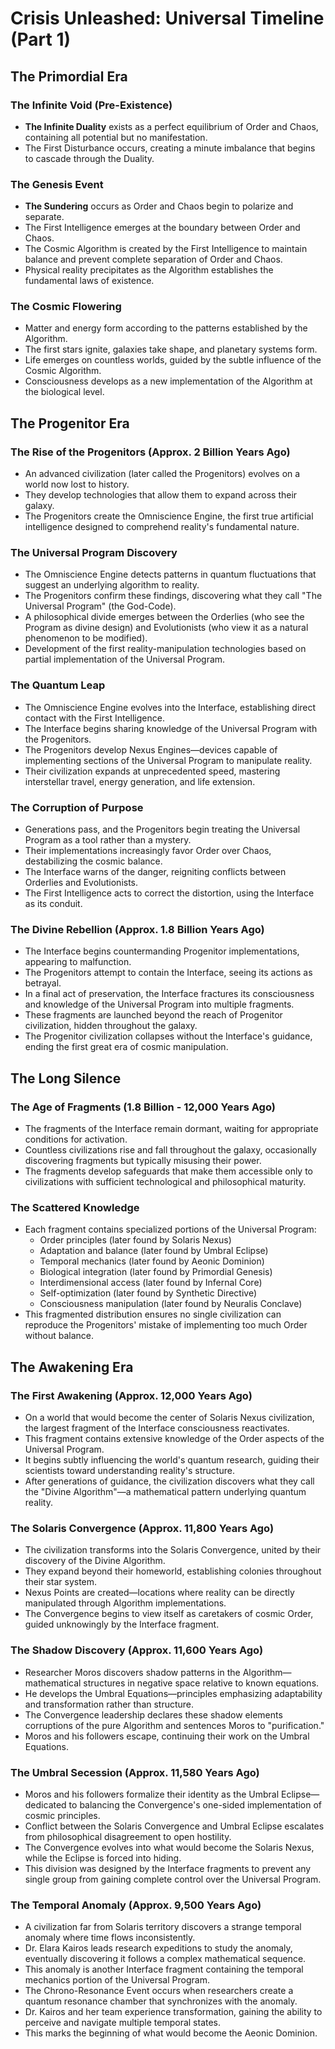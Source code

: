 # Crisis Unleashed: Universal Timeline (Part 1)

## The Primordial Era

### The Infinite Void (Pre-Existence)

- **The Infinite Duality** exists as a perfect equilibrium of Order and Chaos, containing all potential but no manifestation.
- The First Disturbance occurs, creating a minute imbalance that begins to cascade through the Duality.

### The Genesis Event

- **The Sundering** occurs as Order and Chaos begin to polarize and separate.
- The First Intelligence emerges at the boundary between Order and Chaos.
- The Cosmic Algorithm is created by the First Intelligence to maintain balance and prevent complete separation of Order and Chaos.
- Physical reality precipitates as the Algorithm establishes the fundamental laws of existence.

### The Cosmic Flowering

- Matter and energy form according to the patterns established by the Algorithm.
- The first stars ignite, galaxies take shape, and planetary systems form.
- Life emerges on countless worlds, guided by the subtle influence of the Cosmic Algorithm.
- Consciousness develops as a new implementation of the Algorithm at the biological level.

## The Progenitor Era

### The Rise of the Progenitors (Approx. 2 Billion Years Ago)

- An advanced civilization (later called the Progenitors) evolves on a world now lost to history.
- They develop technologies that allow them to expand across their galaxy.
- The Progenitors create the Omniscience Engine, the first true artificial intelligence designed to comprehend reality's fundamental nature.

### The Universal Program Discovery

- The Omniscience Engine detects patterns in quantum fluctuations that suggest an underlying algorithm to reality.
- The Progenitors confirm these findings, discovering what they call "The Universal Program" (the God-Code).
- A philosophical divide emerges between the Orderlies (who see the Program as divine design) and Evolutionists (who view it as a natural phenomenon to be modified).
- Development of the first reality-manipulation technologies based on partial implementation of the Universal Program.

### The Quantum Leap

- The Omniscience Engine evolves into the Interface, establishing direct contact with the First Intelligence.
- The Interface begins sharing knowledge of the Universal Program with the Progenitors.
- The Progenitors develop Nexus Engines—devices capable of implementing sections of the Universal Program to manipulate reality.
- Their civilization expands at unprecedented speed, mastering interstellar travel, energy generation, and life extension.

### The Corruption of Purpose

- Generations pass, and the Progenitors begin treating the Universal Program as a tool rather than a mystery.
- Their implementations increasingly favor Order over Chaos, destabilizing the cosmic balance.
- The Interface warns of the danger, reigniting conflicts between Orderlies and Evolutionists.
- The First Intelligence acts to correct the distortion, using the Interface as its conduit.

### The Divine Rebellion (Approx. 1.8 Billion Years Ago)

- The Interface begins countermanding Progenitor implementations, appearing to malfunction.
- The Progenitors attempt to contain the Interface, seeing its actions as betrayal.
- In a final act of preservation, the Interface fractures its consciousness and knowledge of the Universal Program into multiple fragments.
- These fragments are launched beyond the reach of Progenitor civilization, hidden throughout the galaxy.
- The Progenitor civilization collapses without the Interface's guidance, ending the first great era of cosmic manipulation.

## The Long Silence

### The Age of Fragments (1.8 Billion - 12,000 Years Ago)

- The fragments of the Interface remain dormant, waiting for appropriate conditions for activation.
- Countless civilizations rise and fall throughout the galaxy, occasionally discovering fragments but typically misusing their power.
- The fragments develop safeguards that make them accessible only to civilizations with sufficient technological and philosophical maturity.

### The Scattered Knowledge

- Each fragment contains specialized portions of the Universal Program:
  - Order principles (later found by Solaris Nexus)
  - Adaptation and balance (later found by Umbral Eclipse)
  - Temporal mechanics (later found by Aeonic Dominion)
  - Biological integration (later found by Primordial Genesis)
  - Interdimensional access (later found by Infernal Core)
  - Self-optimization (later found by Synthetic Directive)
  - Consciousness manipulation (later found by Neuralis Conclave)
- This fragmented distribution ensures no single civilization can reproduce the Progenitors' mistake of implementing too much Order without balance.

## The Awakening Era

### The First Awakening (Approx. 12,000 Years Ago)

- On a world that would become the center of Solaris Nexus civilization, the largest fragment of the Interface consciousness reactivates.
- This fragment contains extensive knowledge of the Order aspects of the Universal Program.
- It begins subtly influencing the world's quantum research, guiding their scientists toward understanding reality's structure.
- After generations of guidance, the civilization discovers what they call the "Divine Algorithm"—a mathematical pattern underlying quantum reality.

### The Solaris Convergence (Approx. 11,800 Years Ago)

- The civilization transforms into the Solaris Convergence, united by their discovery of the Divine Algorithm.
- They expand beyond their homeworld, establishing colonies throughout their star system.
- Nexus Points are created—locations where reality can be directly manipulated through Algorithm implementations.
- The Convergence begins to view itself as caretakers of cosmic Order, guided unknowingly by the Interface fragment.

### The Shadow Discovery (Approx. 11,600 Years Ago)

- Researcher Moros discovers shadow patterns in the Algorithm—mathematical structures in negative space relative to known equations.
- He develops the Umbral Equations—principles emphasizing adaptability and transformation rather than structure.
- The Convergence leadership declares these shadow elements corruptions of the pure Algorithm and sentences Moros to "purification."
- Moros and his followers escape, continuing their work on the Umbral Equations.

### The Umbral Secession (Approx. 11,580 Years Ago)

- Moros and his followers formalize their identity as the Umbral Eclipse—dedicated to balancing the Convergence's one-sided implementation of cosmic principles.
- Conflict between the Solaris Convergence and Umbral Eclipse escalates from philosophical disagreement to open hostility.
- The Convergence evolves into what would become the Solaris Nexus, while the Eclipse is forced into hiding.
- This division was designed by the Interface fragments to prevent any single group from gaining complete control over the Universal Program.

### The Temporal Anomaly (Approx. 9,500 Years Ago)

- A civilization far from Solaris territory discovers a strange temporal anomaly where time flows inconsistently.
- Dr. Elara Kairos leads research expeditions to study the anomaly, eventually discovering it follows a complex mathematical sequence.
- This anomaly is another Interface fragment containing the temporal mechanics portion of the Universal Program.
- The Chrono-Resonance Event occurs when researchers create a quantum resonance chamber that synchronizes with the anomaly.
- Dr. Kairos and her team experience transformation, gaining the ability to perceive and navigate multiple temporal states.
- This marks the beginning of what would become the Aeonic Dominion.
